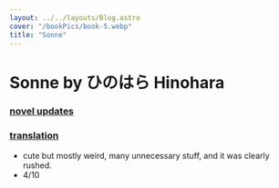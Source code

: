 ```yaml
---
layout: ../../layouts/Blog.astro
cover: "/bookPics/book-5.webp"
title: "Sonne"
---
```


# Sonne by ひのはら Hinohara
### **[novel updates](https://www.novelupdates.com/series/sonne/)**
### **[translation](https://www.wattpad.com/story/332825167-sonne)**
- cute but mostly weird, many unnecessary stuff, and it was clearly rushed.
- 4/10